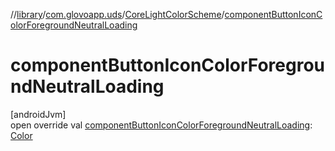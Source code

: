 //[library](../../../index.md)/[com.glovoapp.uds](../index.md)/[CoreLightColorScheme](index.md)/[componentButtonIconColorForegroundNeutralLoading](component-button-icon-color-foreground-neutral-loading.md)

# componentButtonIconColorForegroundNeutralLoading

[androidJvm]\
open override val [componentButtonIconColorForegroundNeutralLoading](component-button-icon-color-foreground-neutral-loading.md): [Color](https://developer.android.com/reference/kotlin/androidx/compose/ui/graphics/Color.html)
